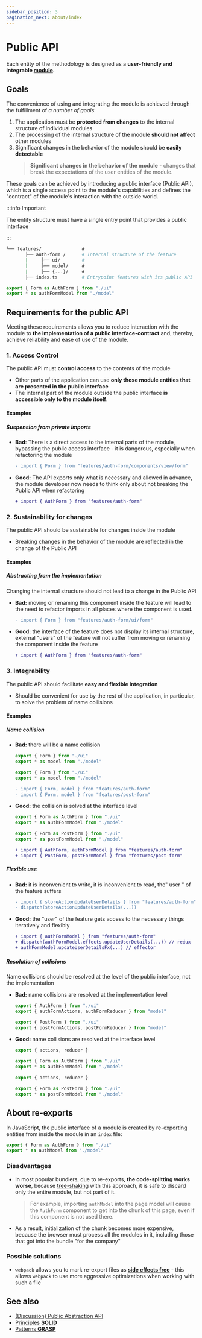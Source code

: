 ```yaml
---
sidebar_position: 3
pagination_next: about/index
---
```


# Public API

Each entity of the methodology is designed as a **user-friendly and integrable [module][refs-glossary].**

## Goals

The convenience of using and integrating the module is achieved through the fulfillment of *a number of goals*:

1. The application must be **protected from changes** to the internal structure of individual modules
1. The processing of the internal structure of the module **should not affect** other modules
1. Significant changes in the behavior of the module should be **easily detectable**
    > **Significant changes in the behavior of the module** - changes that break the expectations of the user entities of the module.

These goals can be achieved by introducing a public interface (Public API), which is a single access point to the module's capabilities and defines the "contract" of the module's interaction with the outside world.

:::info Important

The entity structure must have a single entry point that provides a public interface

:::

```sh
└── features/               # 
       ├── auth-form /      # Internal structure of the feature
       |     ├── ui/        #
       |     ├── model/     #
       |     ├── {...}/     #
       ├── index.ts         # Entrypoint features with its public API
```

```ts title=**/**/index.ts
export { Form as AuthForm } from "./ui"
export * as authFormModel from "./model"
```

## Requirements for the public API

Meeting these requirements allows you to reduce interaction with the module to **the implementation of a public interface-contract** and, thereby, achieve reliability and ease of use of the module.

### 1. Access Control

The public API must **control access** to the contents of the module

- Other parts of the application can use **only those module entities that are presented in the public interface**
- The internal part of the module outside the public interface **is accessible only to the module itself**.

#### Examples

##### Suspension from private imports

- **Bad**: There is a direct access to the internal parts of the module, bypassing the public access interface - it is dangerous, especially when refactoring the module

    ```diff
    - import { Form } from "features/auth-form/components/view/form"
    ```

- **Good:** The API exports only what is necessary and allowed in advance, the module developer now needs to think only about not breaking the Public API when refactoring

    ```diff
    + import { AuthForm } from "features/auth-form"
    ```

### 2. Sustainability for changes

The public API should be sustainable for changes inside the module

- Breaking changes in the behavior of the module are reflected in the change of the Public API

#### Examples

##### Abstracting from the implementation

Changing the internal structure should not lead to a change in the Public API

- **Bad:** moving or renaming this component inside the feature will lead to the need to refactor imports in all places where the component is used.

    ```diff
    - import { Form } from "features/auth-form/ui/form"
    ```

- **Good:** the interface of the feature does not display its internal structure, external "users" of the feature will not suffer from moving or renaming the component inside the feature

    ```diff
    + import { AuthForm } from "features/auth-form"
    ```

### 3. Integrability

The public API should facilitate **easy and flexible integration**

- Should be convenient for use by the rest of the application, in particular, to solve the problem of name collisions

#### Examples

##### Name collision

- **Bad:** there will be a name collision

    ```ts title=features/auth-form/index.ts
    export { Form } from "./ui"
    export * as model from "./model"
    ```

    ```ts title=features/post-form/index.ts
    export { Form } from "./ui"
    export * as model from "./model"
    ```

    ```diff
    - import { Form, model } from "features/auth-form"
    - import { Form, model } from "features/post-form"
    ```

- **Good:** the collision is solved at the interface level

    ```ts title=features/auth-form/index.ts
    export { Form as AuthForm } from "./ui"
    export * as authFormModel from "./model"
    ```

    ```ts title=features/post-form/index.ts
    export { Form as PostForm } from "./ui"
    export * as postFormModel from "./model"
    ```

    ```diff
    + import { AuthForm, authFormModel } from "features/auth-form"
    + import { PostForm, postFormModel } from "features/post-form"
    ```

##### Flexible use

- **Bad:** it is inconvenient to write, it is inconvenient to read, the" user " of the feature suffers

    ```diff
    - import { storeActionUpdateUserDetails } from "features/auth-form"
    - dispatch(storeActionUpdateUserDetails(...))
    ```

- **Good:** the "user" of the feature gets access to the necessary things iteratively and flexibly

    ```diff
    + import { authFormModel } from "features/auth-form"
    + dispatch(authFormModel.effects.updateUserDetails(...)) // redux
    + authFormModel.updateUserDetailsFx(...) // effector
    ```

##### Resolution of collisions

Name collisions should be resolved at the level of the public interface, not the implementation

- **Bad:** name collisions are resolved at the implementation level

    ```ts title=features/auth-form/index.ts
    export { AuthForm } from "./ui"
    export { authFormActions, authFormReducer } from "model"
    ```

    ```ts title=features/post-form/index.ts
    export { PostForm } from "./ui"
    export { postFormActions, postFormReducer } from "model"
    ```

- **Good:** name collisions are resolved at the interface level

    ```ts title=features/auth-form/model.ts
    export { actions, reducer }
    ```

    ```ts title=features/auth-form/index.ts
    export { Form as AuthForm } from "./ui"
    export * as authFormModel from "./model"
    ```

     ```ts title=features/post-form/model.ts
    export { actions, reducer }
    ```

    ```ts title=features/post-form/index.ts
    export { Form as PostForm } from "./ui"
    export * as postFormModel from "./model"
    ```

## About re-exports

In JavaScript, the public interface of a module is created by re-exporting entities from inside the module in an `index` file:

```ts title=**/**/index.ts
export { Form as AuthForm } from "./ui"
export * as authModel from "./model"
```

### Disadvantages

- In most popular bundlers, due to re-exports, **the code-splitting works worse**, because [tree-shaking](https://webpack.js.org/guides/tree-shaking/) with this approach, it is safe to discard only the entire module, but not part of it.
   > For example, importing `authModel` into the page model will cause the `AuthForm` component to get into the chunk of this page, even if this component is not used there.

- As a result, initialization of the chunk becomes more expensive, because the browser must process all the modules in it, including those that got into the bundle "for the company"

### Possible solutions

- `webpack` allows you to mark re-export files as [**side effects free**](https://webpack.js.org/guides/tree-shaking/#mark-the-file-as-side-effect-free) - this allows `webpack` to use more aggressive optimizations when working with such a file

## See also

- [(Discussion) Public Abstraction API][disc-src]
- [Principles **SOLID**][ext-solid]
- [Patterns **GRASP**][ext-grasp]

[refs-glossary]: /docs/reference/glossary

[disc-src]: https://github.com/feature-sliced/documentation/discussions/41
[ext-solid]: https://ru.wikipedia.org/wiki/SOLID
[ext-grasp]: https://ru.wikipedia.org/wiki/GRASP
